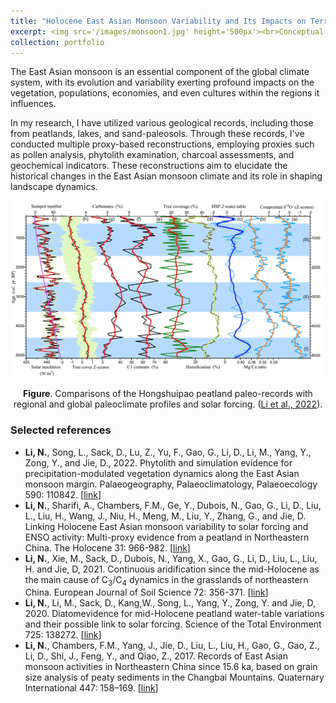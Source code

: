 ```yaml
---
title: "Holocene East Asian Monsoon Variability and Its Impacts on Terrestrial Ecosystems"
excerpt: <img src='/images/monsoon1.jpg' height='500px'><br>Conceptual model showing how pollen was preserved in lake sediments and proxy-based reconstruction. (from [Chevalier et al., 2020](https://doi.org/10.1016/j.earscirev.2020.103384))"
collection: portfolio
---
```

The East Asian monsoon is an essential component of the global climate system, with its evolution and variability exerting profound impacts on the vegetation, populations, economies, and even cultures within the regions it influences. 

In my research, I have utilized various geological records, including those from peatlands, lakes, and sand-paleosols. Through these records, I've conducted multiple proxy-based reconstructions, employing proxies such as pollen analysis, phytolith examination, charcoal assessments, and geochemical indicators. These reconstructions aim to elucidate the historical changes in the East Asian monsoon climate and its role in shaping landscape dynamics.

<Center>
<img src='/images/monsoon2.jpg' width='900px'>

  <b>Figure</b>. Comparisons of the Hongshuipao peatland paleo-records with regional and global paleoclimate profiles and solar forcing. ([Li et al., 2022](https://doi.org/10.1016/j.palaeo.2022.110842)).
</Center>

### Selected references
  * **Li, N.**, Song, L., Sack, D., Lu, Z., Yu, F., Gao, G., Li, D., Li, M., Yang, Y., Zong, Y., and Jie, D., 2022. Phytolith and simulation evidence for precipitation-modulated vegetation dynamics along the East Asian monsoon margin. Palaeogeography, Palaeoclimatology, Palaeoecology 590: 110842. [[link](https://doi.org/10.1016/j.palaeo.2022.110842)]
  * **Li, N.**, Sharifi, A., Chambers, F.M., Ge, Y., Dubois, N., Gao, G., Li, D., Liu, L., Liu, H., Wang, J., Niu, H., Meng, M., Liu, Y., Zhang, G., and Jie, D. Linking Holocene East Asian monsoon variability to solar forcing and ENSO activity: Multi-proxy evidence from a peatland in Northeastern China. The Holocene 31: 966-982. [[link](https://doi.org/10.1177/0959683621994662)]
  * **Li, N.**, Xie, M., Sack, D., Dubois, N., Yang, X., Gao, G., Li, D., Liu, L., Liu, H. and Jie, D, 2021. Continuous aridification since the mid-Holocene as the main cause of C<sub>3</sub>/C<sub>4</sub> dynamics in the grasslands of northeastern China. European Journal of Soil Science 72: 356-371. [[link](https://doi.org/10.1111/ejss.12960)]
  * **Li, N.**, Li, M., Sack, D., Kang,W., Song, L., Yang, Y., Zong, Y. and Jie, D, 2020. Diatomevidence for mid-Holocene peatland water-table variations and their possible link to solar forcing. Science of the Total Environment 725: 138272. [[link](https://doi.org/10.1016/j.scitotenv.2020.138272)]
  * **Li, N.**, Chambers, F.M., Yang, J., Jie, D., Liu, L., Liu, H., Gao, G., Gao, Z., Li, D., Shi, J., Feng, Y., and Qiao, Z., 2017. Records of East Asian monsoon activities in Northeastern China since 15.6 ka, based on grain size analysis of peaty sediments in the Changbai Mountains. Quaternary International 447: 158–169. [[link](https://doi.org/10.1016/j.quaint.2017.03.064)]

